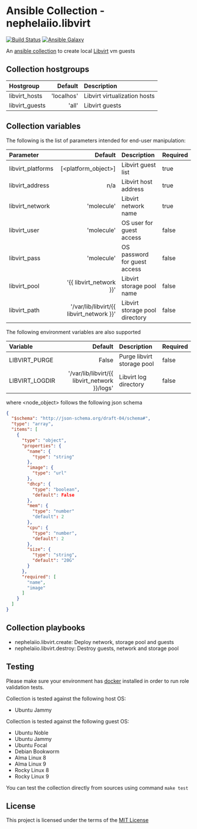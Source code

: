 # Ansible Collection - nephelaiio.libvirt

[![Build Status](https://github.com/nephelaiio/ansible-collection-libvirt/actions/workflows/molecule.yml/badge.svg)](https://github.com/nephelaiio/ansible-collection-libvirt/actions/wofklows/molecule.yml)
[![Ansible Galaxy](http://img.shields.io/badge/ansible--galaxy-nephelaiio.libvirt-blue.svg)](https://galaxy.ansible.com/ui/repo/published/nephelaiio/libvirt/)

An [ansible collection](https://galaxy.ansible.com/ui/repo/published/nephelaiio/libvirt/) to create local [Libvirt](https://libvirt.org/) vm guests

## Collection hostgroups

| Hostgroup                 |              Default | Description                  |
|:--------------------------|---------------------:|:-----------------------------|
| libvirt_hosts             |           'localhos' | Libvirt virtualization hosts |
| libvirt_guests            |                'all' | Libvirt guests               |

## Collection variables

The following is the list of parameters intended for end-user manipulation: 

| Parameter         |                                  Default | Description                    | Required |
|:------------------|-----------------------------------------:|:-------------------------------|:---------|
| libvirt_platforms |                      [<platform_object>] | Libvirt guest list             | true     |
| libvirt_address   |                                      n/a | Libvirt host address           | true     |
| libvirt_network   |                               'molecule' | Libvirt network name           | true     |
| libvirt_user      |                               'molecule' | OS user for guest access       | false    |
| libvirt_pass      |                               'molecule' | OS password for guest access   | false    |
| libvirt_pool      |                  '{{ libvirt_network }}' | Libvirt storage pool name      | false    |
| libvirt_path      | '/var/lib/libvirt/{{ libvirt_network }}' | Libvirt storage pool directory | false    |

The following environment variables are also supported

| Variable        |                                       Default | Description                    | Required |
|:----------------|----------------------------------------------:|:-------------------------------|:---------|
| LIBVIRT_PURGE   |                                         False | Purge libvirt storage pool     | false    |
| LIBVIRT_LOGDIR  | '/var/lib/libvirt/{{ libvirt_network }}/logs' | Libvirt log directory          | false    |

where <node_object> follows the following json schema

``` json
{
  "$schema": "http://json-schema.org/draft-04/schema#",
  "type": "array",
  "items": [
    {
      "type": "object",
      "properties": {
        "name": {
          "type": "string"
        },
        "image": {
          "type": "url"
        },
        "dhcp": {
          "type": "boolean",
          "default": False
        },
        "mem": {
          "type": "number"
          "default": 2
        },
        "cpu": {
          "type": "number",
          "default": 2
        },
        "size": {
          "type": "string",
          "default": "20G"
        }
      },
      "required": [
        "name",
        "image"
      ]
    }
  ]
}

```

## Collection playbooks

* nephelaiio.libvirt.create: Deploy network, storage pool and guests
* nephelaiio.libvirt.destroy: Destroy guests, network and storage pool

## Testing

Please make sure your environment has [docker](https://www.docker.com) installed in order to run role validation tests.

Collection is tested against the following host OS:

  * Ubuntu Jammy

Collection is tested against the following guest OS:

  * Ubuntu Noble
  * Ubuntu Jammy
  * Ubuntu Focal
  * Debian Bookworm
  * Alma Linux 8
  * Alma Linux 9
  * Rocky Linux 8
  * Rocky Linux 9

You can test the collection directly from sources using command `make test`

## License

This project is licensed under the terms of the [MIT License](/LICENSE)

